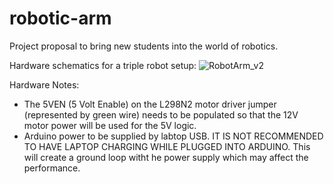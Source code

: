 # robotic-arm
Project proposal to bring new students into the world of robotics. 

Hardware schematics for a triple robot setup:
![RobotArm_v2](https://user-images.githubusercontent.com/44278520/175837966-72ebf749-7c93-4647-9621-246f1a937210.png)

Hardware Notes:
- The 5VEN (5 Volt Enable) on the L298N2 motor driver jumper (represented by green wire) needs to be populated so that the 12V motor power will be used for the 5V logic.
- Arduino power to be supplied by labtop USB. IT IS NOT RECOMMENDED TO HAVE LAPTOP CHARGING WHILE PLUGGED INTO ARDUINO. This will create a ground loop witht he power supply which may affect the performance.
